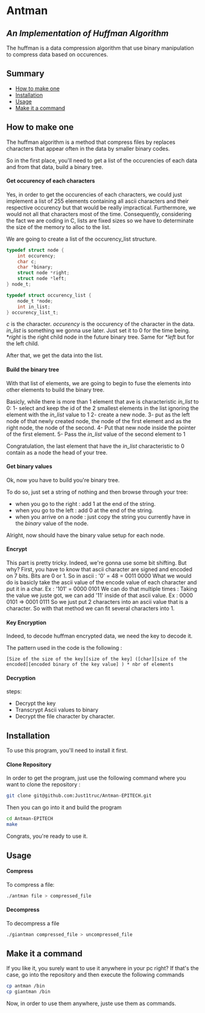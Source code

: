 # Antman
## _An Implementation of Huffman Algorithm_

The huffman is a data compression algorithm that use binary manipulation to compress data based on occurences.

## Summary

- [How to make one](#explanation)
- [Installation](#installation)
- [Usage](#usage)
- [Make it a command](#use)

## How to make one <a name="explanation"></a>

The huffman algorithm is a method that compress files by replaces characters that appear often in the data by smaller binary codes.

So in the first place, you'll need to get a list of the occurencies of each data and from that data, build a binary tree.

#### Get occurency of each characters

Yes, in order to get the occurencies of each characters, we could just implement a list of 255 elements containing all ascii characters and their respective occurency but that would be really impractical.
Furthermore, we would not all that characters most of the time.
Consequently, considering the fact we are coding in C, lists are fixed sizes so we have to determinate the size of the memory to alloc to the list.

We are going to create a list of the occurency_list structure.
```c
typedef struct node {
    int occurency;
    char c;
    char *binary;
    struct node *right;
    struct node *left;
} node_t;

typedef struct occurency_list {
    node_t *node;
    int in_list;
} occurency_list_t;
```

*c* is the character.
*occurency* is the occurency of the character in the data.
*in_list* is something we gonna use later.
Just set it to 0 for the time being.
**right* is the right child node in the future binary tree.
Same for **left* but for the left child.

After that, we get the data into the list.

#### Build the binary tree

With that list of elements, we are going to begin to fuse the elements into other elements to build the binary tree.

Basicly, while there is more than 1 element that ave is characteristic *in_list* to 0:
1- select and keep the id of the 2 smallest elements in the list
ignoring the element with the *in_list* value to 1
2- create a new node.
3- put as the left node of that newly created node, the node of the first element and as the right node, the node of the second.
4- Put that new node inside the pointer of the first element.
5- Pass the *in_list* value of the second element to 1

Congratulation, the last element that have the *in_list* characteristic to 0 contain as a node the head of your tree.

#### Get binary values

Ok, now you have to build you're binary tree.

To do so, just set a string of nothing and then browse through your tree:
- when you go to the right : add 1 at the end of the string.
- when you go to the left : add 0 at the end of the string.
- when you arrive on a node : just copy the string you currently have in the *binary* value of the node.

Alright, now should have the binary value setup for each node.

#### Encrypt

This part is pretty tricky. Indeed, we're gonna use some bit shifting.
But why?
First, you have to know that ascii character are signed and encoded on 7 bits. Bits are 0 or 1.
So in ascii : '0' = 48 = 0011 0000
What we would do is basicly take the ascii value of the encode value of each character and put it in a char.
Ex : '101' = 0000 0101
We can do that multiple times :
Taking the value we juste got, we can add '11' inside of that ascii value.
Ex : 0000 0101 => 0001 0111
So we just put 2 characters into an ascii value that is a character. So with that method we can fit several characters into 1.

#### Key Encryption

Indeed, to decode huffman encrypted data, we need the key to decode it.

The pattern used in the code is the following :

```
[Size of the size of the key][size of the key] ([char][size of the encoded][encoded binary of the key value] ) * nbr of elements
```

#### Decryption

steps:
- Decrypt the key
- Transcrypt Ascii values to binary
- Decrypt the file character by character.

## Installation <a name="installation"></a>

To use this program, you'll need to install it first.

#### Clone Repository

In order to get the program, just use the following command where you want to clone the repository :

```bash
git clone git@github.com:Just1truc/Antman-EPITECH.git
```

Then you can go into it and build the program

```bash
cd Antman-EPITECH
make
```

Congrats, you're ready to use it.

## Usage <a name="usage"></a>

#### Compress

To compress a file:

```bash
./antman file > compressed_file
```

#### Decompress

To decompress a file

```bash
./giantman compressed_file > uncompressed_file
```

## Make it a command <a name="use"></a>

If you like it, you surely want to use it anywhere in your pc right?
If that's the case, go into the repository and then execute the following commands

```bash
cp antman /bin
cp giantman /bin
```

Now, in order to use them anywhere, juste use them as commands.
